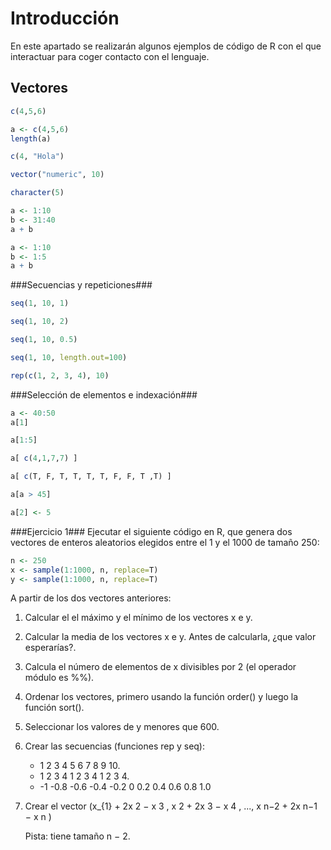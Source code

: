 # Introducción #
En este apartado se realizarán algunos ejemplos de código de R con el que interactuar para coger contacto con el lenguaje.

## Vectores ##

```R
c(4,5,6)
```

```R
a <- c(4,5,6)
length(a)
```

```R
c(4, "Hola")
```

```R
vector("numeric", 10)
```

```R
character(5)
```

```R
a <- 1:10
b <- 31:40
a + b
```

```R
a <- 1:10
b <- 1:5
a + b
```

###Secuencias y repeticiones###

```R
seq(1, 10, 1)
```

```R
seq(1, 10, 2)
```

```R
seq(1, 10, 0.5)
```

```R
seq(1, 10, length.out=100)
```

```R
rep(c(1, 2, 3, 4), 10)
```

###Selección de elementos e indexación###
```R
a <- 40:50
a[1]
```

```R
a[1:5]
```

```R
a[ c(4,1,7,7) ]
```

```R
a[ c(T, F, T, T, T, T, F, F, T ,T) ]
```

```R
a[a > 45]
```

```R
a[2] <- 5
```
###Ejercicio 1###
Ejecutar el siguiente código en R, que genera dos vectores de enteros aleatorios elegidos entre el 1 y el 1000 de tamaño 250:
```R
n <- 250
x <- sample(1:1000, n, replace=T)
y <- sample(1:1000, n, replace=T)
```

A partir de los dos vectores anteriores:

1. Calcular el el máximo y el mı́nimo de los vectores x e y.

2. Calcular la media de los vectores x e y. Antes de calcularla, ¿que valor esperarı́as?.

3. Calcula el número de elementos de x divisibles por 2 (el operador módulo es %%).

4. Ordenar los vectores, primero usando la función order() y luego la función sort().

5. Seleccionar los valores de y menores que 600.

6. Crear las secuencias (funciones rep y seq):

    * 1 2 3 4 5 6 7 8 9 10.
    * 1 2 3 4 1 2 3 4 1 2 3 4.
    * -1 -0.8 -0.6 -0.4 -0.2 0 0.2 0.4 0.6 0.8 1.0

7. Crear el vector
(x_{1} + 2x 2 − x 3 , x 2 + 2x 3 − x 4 , ..., x n−2 + 2x n−1 − x n )

    Pista: tiene tamaño n − 2.



